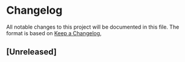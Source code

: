 # Changelog

All notable changes to this project will be documented in this file.
The format is based on [Keep a Changelog](https://keepachangelog.com/en/1.0.0/),

## [Unreleased]
